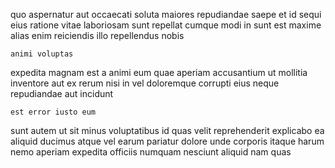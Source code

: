 <!--
title: Re-contextualized system-worthy architecture
author: Meaghan
date: 2014-05-28-1253
link: 2014-05-28-1253-re-contextualized-system-worthy-architecture
tags: [ES6,Chrome,Android,Angularjs]
-->

quo aspernatur aut occaecati soluta maiores
repudiandae saepe et id sequi
eius ratione vitae laboriosam sunt repellat cumque modi
in sunt  est
maxime alias enim reiciendis illo repellendus nobis
 	animi voluptas 
expedita magnam est a animi eum quae  aperiam accusantium
ut mollitia inventore  aut ex rerum
nisi in vel doloremque
corrupti eius neque repudiandae aut incidunt
 	est error iusto eum
sunt autem ut sit minus voluptatibus id
 quas velit reprehenderit  explicabo ea aliquid ducimus atque
vel earum pariatur dolore unde corporis  itaque harum
nemo aperiam expedita officiis numquam nesciunt aliquid nam quas